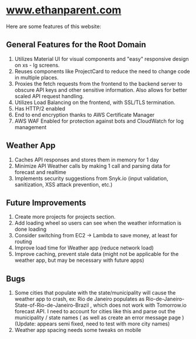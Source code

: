 # www.ethanparent.com

Here are some features of this website:

## General Features for the Root Domain

1. Utilizes Material UI for visual components and "easy" responsive design on xs - lg screens.
2. Reuses components like ProjectCard to reduce the need to change code in multiple places.
3. Proxies the fetch requests from the frontend to the backend server to obscure API keys and other sensitive information. Also allows for better scaled API request handling.
4. Utilizes Load Balancing on the frontend, with SSL/TLS termination. 
5. Has HTTP/2 enabled
6. End to end encryption thanks to AWS Certificate Manager
7. AWS WAF Enabled for protection against bots and CloudWatch for log management 

## Weather App

1. Caches API responses and stores them in memory for 1 day
2. Minimize API Weather calls by making 1 call and parsing data for forecast and realtime
3. Implements security suggestions from Snyk.io (input validation, sanitization, XSS attack prevention, etc.)

## Future Improvements

1. Create more projects for projects section. 
2. Add loading wheel so users can see when the weather information is done loading
3. Consider switching from EC2 -> Lambda to save money, at least for routing
4. Improve load time for Weather app (reduce network load)
5. Improve caching, prevent stale data (might not be applicable for the weather app, but may be necessary with future apps)

## Bugs

1. Some cities that populate with the state/municipality will cause the weather app to crash, ex: Rio de Janeiro populates as Rio-de-Janeiro-State-of-Rio-de-Janeiro-Brazil , which does not work with Tomorrow.io forecast API. I need to account for cities like this and parse out the municipality / state names ( as well as create an error message page ) (Update: appears semi fixed, need to test with more city names)
2. Weather app spacing needs some tweaks on mobile




